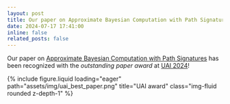 ```yaml
---
layout: post
title: Our paper on Approximate Bayesian Computation with Path Signatures won the OUTSTANDING PAPER award at UAI2024!
date: 2024-07-17 17:41:00
inline: false
related_posts: false
---
```


Our paper on [Approximate Bayesian Computation with Path Signatures](https://openreview.net/forum?id=MsU6sKOcA4) has been recognized with the _outstanding paper award_ at [UAI 2024](https://www.auai.org/uai2024/)!

<div class="row">
    <div class="col-sm mt-3 mt-md-0">
        {% include figure.liquid loading="eager" path="assets/img/uai_best_paper.png" title="UAI award" class="img-fluid rounded z-depth-1" %}
    </div>
</div>